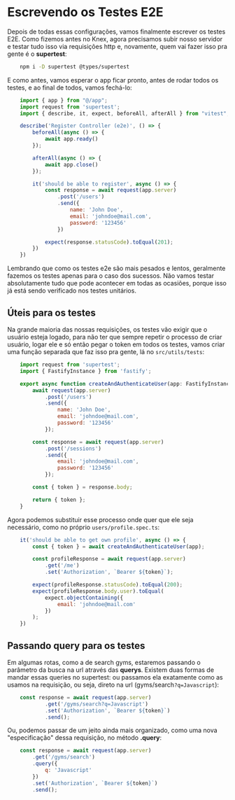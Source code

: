 # Escrevendo os Testes E2E
Depois de todas essas configurações, vamos finalmente escrever os testes E2E. Como fizemos antes no Knex, agora precisamos subir nosso servidor e testar tudo isso via requisições http e, novamente, quem vai fazer isso pra gente é o **supertest**:

```sh
    npm i -D supertest @types/supertest
```

E como antes, vamos esperar o app ficar pronto, antes de rodar todos os testes, e ao final de todos, vamos fechá-lo:

```js
    import { app } from "@/app";
    import request from 'supertest';
    import { describe, it, expect, beforeAll, afterAll } from "vitest";

    describe('Register Controller (e2e)', () => {
        beforeAll(async () => {
            await app.ready()
        });

        afterAll(async () => {
            await app.close()
        });

        it('should be able to register', async () => {
            const response = await request(app.server)
                .post('/users')
                .send({
                    name: 'John Doe',
                    email: 'johndoe@mail.com',
                    password: '123456'
                })

            expect(response.statusCode).toEqual(201);
        })
    })
```

Lembrando que como os testes e2e são mais pesados e lentos, geralmente fazemos os testes apenas para o caso dos sucessos. Não vamos testar absolutamente tudo que pode acontecer em todas as ocasiões, porque isso já está sendo verificado nos testes unitários.

## Úteis para os testes
Na grande maioria das nossas requisições, os testes vão exigir que o usuário esteja logado, para não ter que sempre repetir o processo de criar usuário, logar ele e só então pegar o token em todos os testes, vamos criar uma função separada que faz isso pra gente, lá no `src/utils/tests`:

```js
    import request from 'supertest';
    import { FastifyInstance } from 'fastify';

    export async function createAndAuthenticateUser(app: FastifyInstance) {
        await request(app.server)
            .post('/users')
            .send({
                name: 'John Doe',
                email: 'johndoe@mail.com',
                password: '123456'
            });

        const response = await request(app.server)
            .post('/sessions')
            .send({
                email: 'johndoe@mail.com',
                password: '123456'
            });

        const { token } = response.body;

        return { token };
    }
```

Agora podemos substituir esse processo onde quer que ele seja necessário, como no próprio `users/profile.spec.ts`:

```js
    it('should be able to get own profile', async () => {
        const { token } = await createAndAuthenticateUser(app);

        const profileResponse = await request(app.server)
            .get('/me')
            .set('Authorization', `Bearer ${token}`);

        expect(profileResponse.statusCode).toEqual(200);
        expect(profileResponse.body.user).toEqual(
            expect.objectContaining({
                email: 'johndoe@mail.com'
            })
        );
    })
```

## Passando query para os testes
Em algumas rotas, como a de search gyms, estaremos passando o parâmetro da busca na url através das **querys**. Existem duas formas de mandar essas queries no supertest: ou passamos ela exatamente como as usamos na requisição, ou seja, direto na url (gyms/search`?q=Javascript`):

```js
    const response = await request(app.server)
            .get('/gyms/search?q=Javascript')
            .set('Authorization', `Bearer ${token}`)
            .send();
```

Ou, podemos passar de um jeito ainda mais organizado, como uma nova "especificação" dessa requisição, no método **.query**:

```js
    const response = await request(app.server)
        .get('/gyms/search')
        .query({
            q: 'Javascript'
        })
        .set('Authorization', `Bearer ${token}`)
        .send();
```